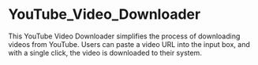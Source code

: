 # YouTube_Video_Downloader
This YouTube Video Downloader simplifies the process of downloading videos from YouTube. Users can paste a video URL into the input box, and with a single click, the video is downloaded to their system.
